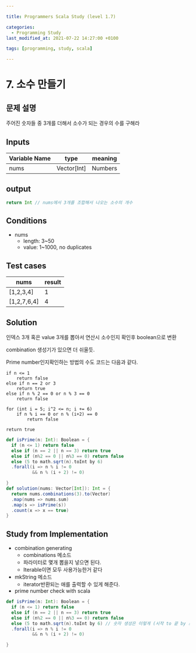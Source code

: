 ```yaml
---

title: Programmers Scala Study (level 1.7)

categories:
  - Programming Study
last_modified_at: 2021-07-22 14:27:00 +0100

tags: [programming, study, scala]

---
```


# 7. 소수 만들기

## 문제 설명

주어진 숫자들 중 3개를 더해서 소수가 되는 경우의 수를 구해라

## Inputs

| Variable Name | type        | meaning |
| ------------- | ----------- | ------- |
| nums          | Vector[Int] | Numbers |

## output

~~~scala
return Int // nums에서 3개를 조합해서 나오는 소수의 개수
~~~

## Conditions

* nums
  * length: 3~50
  * value: 1~1000, no duplicates

## Test cases

| nums        | result |
| ----------- | ------ |
| [1,2,3,4]   | 1      |
| [1,2,7,6,4] | 4      |

## Solution

인덱스 3개 혹은 value 3개를 뽑아서 연산시 소수인지 확인후 boolean으로 변환

combination 생성기가 있으면 더 쉬울듯.

Prime number인지확인하는 방법의 수도 코드는 다음과 같다.

~~~pseudocode
if n <= 1
	return false
else if n == 2 or 3
	return true
else if n % 2 == 0 or n % 3 == 0
	return false

for (int i = 5; i^2 <= n; i += 6)
	if n % i == 0 or n % (i+2) == 0
		return false
		
return true
~~~

~~~scala
def isPrime(n: Int): Boolean = {
  if (n <= 1) return false
  else if (n == 2 || n == 3) return true
  else if (n%2 == 0 || n%3 == 0) return false
  else (5 to math.sqrt(n).toInt by 6)
  .forall(i => n % i != 0 
          && n % (i + 2) != 0)

}
def solution(nums: Vector[Int]): Int = {
  return nums.combinations(3).to(Vector)
  .map(nums => nums.sum)
  .map(s => isPrime(s))
  .count(x => x == true)
}
~~~



## Study from Implementation

* combination generating
  * combinations 메소드
  * 파라미터로 몇개 뽑을지 넣으면 된다.
  * Iterable이면 모두 사용가능한거 같다
* mkString 메소드
  * iterator반환되는 애를 출력할 수 있게 해준다.
* prime number check with scala

~~~scala
def isPrime(n: Int): Boolean = {
  if (n <= 1) return false
  else if (n == 2 || n == 3) return true
  else if (n%2 == 0 || n%3 == 0) return false
  else (5 to math.sqrt(n).toInt by 6) // 숫자 생성은 이렇게 (시작 to 끝 by 스텝사이즈)
  .forall(i => n % i != 0 
          && n % (i + 2) != 0)

}
~~~
